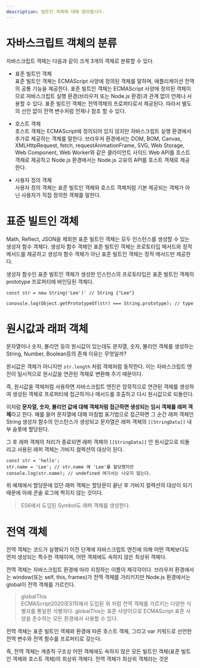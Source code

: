 ```yaml
---
description: 빌트인 객체에 대해 알아봅시다.
---
```


# 자바스크립트 객체의 분류
자바스크립트 객체는 다음과 같이 크게 3개의 객체로 분류할 수 있다.

- 표준 빌트인 객체 <br>
표준 빌트인 객체는 ECMAScript 사양에 정의된 객체를 말하며, 애플리케이션 전역의 공통 기능을 제공한다. 표준 빌트인 객체는 ECMAScript 사양에 정의된 객체이므로 자바스크립트 실행 환경(브라우저 또는 Node.js 환경)과 관계 없이 언제나 사용할 수 있다. 표준 빌트인 객체는 전역객체의 프로퍼티로서 제공된다. 따라서 별도의 선언 없이 전역 변수처럼 언제나 참조 할 수 있다. <br>

- 호스트 객체 <br>
호스트 객체는 ECMAScript에 정의되어 있지 않지만 자바스크립트 실행 환경에서 추가로 제공하는 객체를 말한다. 브라우저 환경에서는 DOM, BOM, Canvas, XMLHttpRequest, fetch, requestAnimationFrame, SVG, Web Storage, Web Component, Web Worker와 같은 클라이언트 사이드 Web API를 호스트 객체로 제공하고 Node.js 환경에서는 Node.js 고유의 API를 호스트 객채로 제공한다. <br>

- 사용자 정의 객체 <br>
사용자 정의 객체는 표준 빌트인 객체와 호스트 객체처럼 기본 제공되는 객체가 아닌 사용자가 직접 정의한 객체를 말한다. <br>

# 표준 빌트인 객체
Math, Reflect, JSON을 제외한 표준 빌트인 객체는 모두 인스턴스를 생성할 수 있는 생성자 함수 객체다. 생성자 함수 객체인 표준 빌트인 객체는 프로토타입 메서드와 정적 메서드를 제공하고 생성자 함수 객체가 아닌 표준 빌트인 객체는 정적 메서드만 제공한다. <br>

생성자 함수인 표준 빌트인 객체가 생성한 인스턴스의 프로토타입은 표준 빌트인 객체의 prototype 프로퍼티에 바인딩된 객체다. 
```
const str = new String('Lee')' // String {"Lee"}

conosole.log(Object.getPrototypeOf(str) === String.prototype); // type
```

# 원시값과 래퍼 객체
문자열이나 숫자, 불리언 등의 원시값이 있는데도 문자열, 숫자, 불리언 객체를 생성하는 String, Number, Boolean등의 존재 이유는 무엇일까? <br>

원시값은 객체가 아니지만 `str.length` 처럼 객체처럼 동작한다. 이는 자바스크립트 엔진이 일시적으로 원시값을 연관된 객체로 변환해 주기 때문이다. <br>

즉, 원시값을 객체처럼 사용하면 자바스크립트 엔진은 암묵적으로 연관된 객체를 생성하여 생성된 객체로 프로퍼티에 접근하거나 메서드를 호출하고 다시 원시값으로 되돌린다. <br>

이처럼 **문자열, 숫자, 불리언 값에 대해 객체처럼 접근하면 생성되는 임시 객체를 래퍼 객체**라고 한다.
예를 들어 문자열에 대해 마침법 표기법으로 접근하면 그 순간 래퍼 객체인 String 생성자 함수의 인스턴스가 생성되고 문자열은 래퍼 객체의 `[[StringData]]` 내부 슬롯에 할당된다. <br>

그 후 래퍼 객체의 처리가 종료되면 래퍼 객체의 `[[StringData]]` 안 원시값으로 되돌리고 사용된 래퍼 객체는 가비지 컬렉션의 대상이 된다. 
```
const str = 'hello';
str.name = 'Lee'; // str.name 에 'Lee'를 할당했지만
console.log(str.name); // undefined 여기서는 나오지 않는다.
```
위 예제에서 할당문에 있던 래퍼 객체는 할당문이 끝난 후 가비지 컬렉션의 대상이 되기 때문에 아래 콘솔 로그에 찍히지 않는 것이다. <br>

> ES6에서 도입된 Symbol도 래퍼 객체를 생성한다.

# 전역 객체
전역 객체는 코드가 실행되기 이전 단계에 자바스크립트 엔진에 의해 어떤 객체보다도 먼저 생성되는 특수한 객체이며, 어떤 객체에도 속하지 않은 최상위 객체다. <br>

전역 객체는 자바스크립트 환경에 따라 지칭하는 이름이 제각각이다. 브라우저 환경에서는 window(또는 self, this, frames)가 전역 객체를 가리키지만 Node.js 환경에서는 global이 전역 객체를 가르킨다. <br>

> globalThis <br>
ECMAScript2020(ES11)에서 도입된 위 처럼 전역 객체를 가르키는 다양한 식별자를 통일한 식별자다. globalThis는 표준 사양이므로 ECMAScript 표준 사양을 준수하는 모든 환경에서 사용할 수 있다. <br>

전역 객체는 표준 빌트인 객체와 환경에 따른 호스트 객체, 그리고 var 키워드로 선언한 전역 변수와 전역 함수를 프로퍼티로 갖는다. <br>

즉, 전역 객체는 계층적 구조상 어떤 객체에도 속하지 않은 모든 빌트인 객체(표준 빌트인 객체와 호스트 객체)의 최상위 객체다. 전역 객체가 최상위 객체라는 것은 